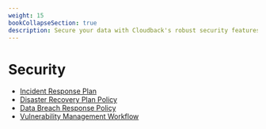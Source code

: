 ```yaml
---
weight: 15
bookCollapseSection: true
description: Secure your data with Cloudback's robust security features
---
```


# Security

 - [Incident Response Plan](/security/incident-response-plan)
 - [Disaster Recovery Plan Policy](/security/disaster-recovery-plan-policy)
 - [Data Breach Response Policy](/security/data-breach-response-policy)
 - [Vulnerability Management Workflow](/security/vulnerability-management-workflow)